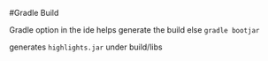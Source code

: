 #Gradle Build

Gradle option in the ide helps generate the build
else 
````gradle bootjar```` 

generates ````highlights.jar```` under build/libs
